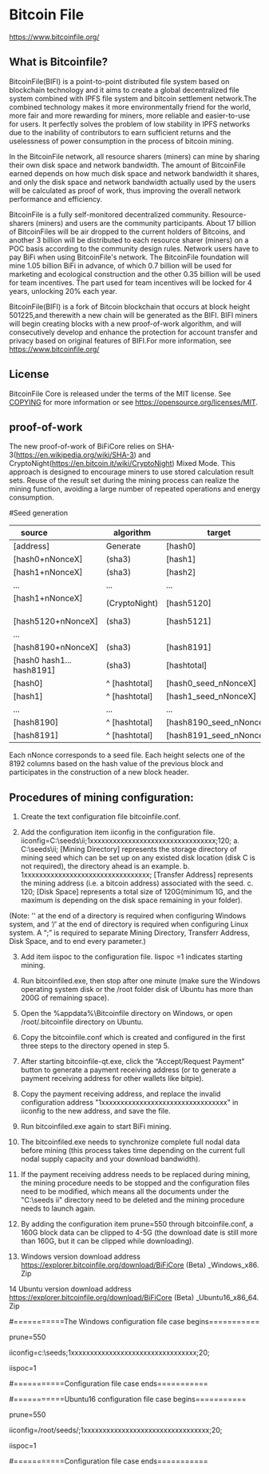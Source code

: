 Bitcoin File
===============

https://www.bitcoinfile.org/

What is Bitcoinfile?
----------------

BitcoinFile(BIFI) is a point-to-point distributed file system based on blockchain technology and it 
aims to create a global decentralized file system combined with IPFS file system and bitcoin settlement 
network.The combined technology makes it more environmentally friend for the world, more fair and more 
rewarding for miners, more reliable and easier-to-use for users. It perfectly solves the problem of low 
stability in IPFS networks due to the inability of contributors to earn sufficient returns and the 
uselessness of power consumption in the process of bitcoin mining.


In the BitcoinFile network, all resource sharers (miners) can mine by sharing their own disk space and 
network bandwidth. The amount of BitcoinFile earned depends on how much disk space and network bandwidth 
it shares, and only the disk space and network bandwidth actually used by the users will be calculated 
as proof of work, thus improving the overall network performance and efficiency.



BitcoinFile is a fully self-monitored decentralized community. Resource-sharers (miners) and users are the community participants. About 17 billion of BitcoinFiles will be air dropped to the current holders of Bitcoins, and another 3 billion will be distributed to each resource sharer (miners) on a POC basis according to the community design rules. Network users have to pay BiFi when using BitcoinFile's network. The BitcoinFile foundation will mine 1.05 billion BiFi in advance, of which 0.7 billion will be used for marketing and ecological construction and the other 0.35 billion will be used for team incentives. The part used for team incentives will be locked for 4 years, unlocking 20% each year.


BitcoinFile(BIFI) is a fork of Bitcoin blockchain that occurs at block height 501225,and therewith a new 
chain will be generated as the BIFI. BIFI miners will begin creating blocks with a new proof-of-work 
algorithm, and will consecutively develop and enhance the protection for account transfer and privacy 
based on original features of BIFI.For more information, see https://www.bitcoinfile.org/

License
-------

BitcoinFile Core is released under the terms of the MIT license. See [COPYING](COPYING) for more
information or see https://opensource.org/licenses/MIT.

proof-of-work
-------
The new proof-of-work of BiFiCore relies on SHA-3(https://en.wikipedia.org/wiki/SHA-3) and 
CryptoNight(https://en.bitcoin.it/wiki/CryptoNight) Mixed Mode. This approach is designed to 
encourage miners to use stored calculation result sets. Reuse of the result set during the 
mining process can realize the mining function, avoiding a large number of repeated operations 
and energy consumption.

#Seed generation

source                      | algorithm|target
----------------------------|----------|-------
[address]                   |Generate |[hash0]
[hash0+nNonceX]             |(sha3)|[hash1]
[hash1+nNonceX]             |(sha3)|[hash2]
...                         |... |...
[hash1+nNonceX]             |(CryptoNight)|[hash5120]
[hash5120+nNonceX]          |(sha3)|[hash5121]
...                         |
[hash8190+nNonceX]          |(sha3)|[hash8191]
[hash0 hash1... hash8191]   |(sha3)|[hashtotal]
[hash0]                     |^ [hashtotal]|[hash0_seed_nNonceX]
[hash1]		        |^ [hashtotal]|[hash1_seed_nNonceX]
...     | ...|...          
[hash8190]	        |^ [hashtotal]|[hash8190_seed_nNonceX]
[hash8191]                  |^ [hashtotal]|[hash8191_seed_nNonceX]

Each nNonce corresponds to a seed file. Each height selects 
one of the 8192 columns based on the hash value of the previous 
block and participates in the construction of a new block header.

Procedures of mining configuration:
-------
1. Create the text configuration file bitcoinfile.conf.

2. Add the configuration item iiconfig in the configuration file.
iiconfig=C:\seeds\ii\;1xxxxxxxxxxxxxxxxxxxxxxxxxxxxxxxxx;120;
a. C:\seeds\ii\; [Mining Directory] represents the storage directory of mining seed which can be set up on any existed disk location (disk C is not required), the directory ahead is an example.
b. 1xxxxxxxxxxxxxxxxxxxxxxxxxxxxxxxxx; [Transfer Address] represents the mining address (i.e. a bitcoin address) associated with the seed.
c. 120; [Disk Space] represents a total size of 120G(minimum 1G, and the maximum is depending on the disk space remaining in your folder).

(Note: '\' at the end of a directory is required when configuring Windows system, and ‘/’ at the end of directory is required when configuring Linux system.
A “;” is required to separate Mining Directory, Transferr Address, Disk Space, and to end every parameter.)

3. Add item iispoc to the configuration file.
Iispoc =1 indicates starting mining.

4. Run bitcoinfiled.exe, then stop after one minute (make sure the Windows operating system disk or the /root folder disk of Ubuntu has more than 200G of remaining space).

5. Open the %appdata%\Bitcoinfile directory on Windows, or open /root/.bitcoinfile directory on Ubuntu.

6. Copy the bitcoinfile.conf which is created and configured in the first three steps to the directory opened in step 5.

7. After starting bitcoinfile-qt.exe, click the “Accept/Request Payment" button to generate a payment receiving address (or to generate a payment receiving address for other wallets like bitpie).

8. Copy the payment receiving address, and replace the invalid configuration address "1xxxxxxxxxxxxxxxxxxxxxxxxxxxxxxxxx" in iiconfig to the new address, and save the file.

9. Run bitcoinfiled.exe again to start BiFi mining.

10. The bitcoinfiled.exe needs to synchronize complete full nodal data before mining (this process takes time depending on the current full nodal supply capacity and your download bandwidth).

11. If the payment receiving address needs to be replaced during mining, the mining procedure needs to be stopped and the configuration files need to be modified, which means all the documents under the "C:\seeds ii\" directory need to be deleted and the mining procedure needs to launch again.

12. By adding the configuration item prune=550 through bitcoinfile.conf, a 160G block data can be clipped to 4-5G (the download date is still more than 160G, but it can be clipped while downloading).

13. Windows version download address https://explorer.bitcoinfile.org/download/BiFiCore (Beta) _Windows_x86. Zip

14 Ubuntu version download address https://explorer.bitcoinfile.org/download/BiFiCore (Beta) _Ubuntu16_x86_64. Zip


#===========The Windows configuration file case begins===========

prune=550

iiconfig=c:\seeds\;1xxxxxxxxxxxxxxxxxxxxxxxxxxxxxxxxx;20;

iispoc=1

#===========Configuration file case ends===========


#===========Ubuntu16 configuration file case begins===========

prune=550

iiconfig=/root/seeds/;1xxxxxxxxxxxxxxxxxxxxxxxxxxxxxxxxx;20;

iispoc=1

#===========Configuration file case ends===========
